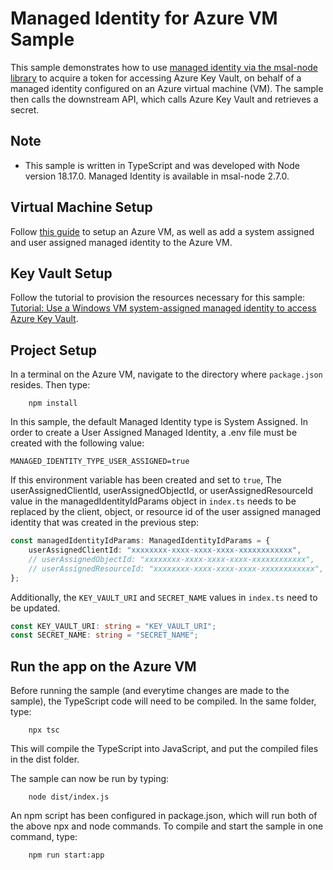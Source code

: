# Managed Identity for Azure VM Sample

This sample demonstrates how to use [managed identity via the msal-node library](/lib/msal-node/docs/managed-identity.md) to acquire a token for accessing Azure Key Vault, on behalf of a managed identity configured on an Azure virtual machine (VM). The sample then calls the downstream API, which calls Azure Key Vault and retrieves a secret.

## Note

-   This sample is written in TypeScript and was developed with Node version 18.17.0. Managed Identity is available in msal-node 2.7.0.

## Virtual Machine Setup

Follow [this guide](https://learn.microsoft.com/en-us/entra/identity/managed-identities-azure-resources/qs-configure-portal-windows-vm) to setup an Azure VM, as well as add a system assigned and user assigned managed identity to the Azure VM.

## Key Vault Setup

Follow the tutorial to provision the resources necessary for this sample: [Tutorial: Use a Windows VM system-assigned managed identity to access Azure Key Vault](https://learn.microsoft.com/en-us/entra/identity/managed-identities-azure-resources/tutorial-windows-vm-access-nonaad).

## Project Setup

In a terminal on the Azure VM, navigate to the directory where `package.json` resides. Then type:

```console
    npm install
```

In this sample, the default Managed Identity type is System Assigned. In order to create a User Assigned Managed Identity, a .env file must be created with the following value:

```
MANAGED_IDENTITY_TYPE_USER_ASSIGNED=true
```

If this environment variable has been created and set to `true`, The userAssignedClientId, userAssignedObjectId, or userAssignedResourceId value in the managedIdentityIdParams object in `index.ts` needs to be replaced by the client, object, or resource id of the user assigned managed identity that was created in the previous step:

```typescript
const managedIdentityIdParams: ManagedIdentityIdParams = {
    userAssignedClientId: "xxxxxxxx-xxxx-xxxx-xxxx-xxxxxxxxxxxx",
    // userAssignedObjectId: "xxxxxxxx-xxxx-xxxx-xxxx-xxxxxxxxxxxx",
    // userAssignedResourceId: "xxxxxxxx-xxxx-xxxx-xxxx-xxxxxxxxxxxx",
};
```

Additionally, the `KEY_VAULT_URI` and `SECRET_NAME` values in `index.ts` need to be updated.

```typescript
const KEY_VAULT_URI: string = "KEY_VAULT_URI";
const SECRET_NAME: string = "SECRET_NAME";
```

## Run the app on the Azure VM

Before running the sample (and everytime changes are made to the sample), the TypeScript code will need to be compiled. In the same folder, type:

```console
    npx tsc
```

This will compile the TypeScript into JavaScript, and put the compiled files in the dist folder.

The sample can now be run by typing:

```console
    node dist/index.js
```

An npm script has been configured in package.json, which will run both of the above npx and node commands. To compile and start the sample in one command, type:

```console
    npm run start:app
```
